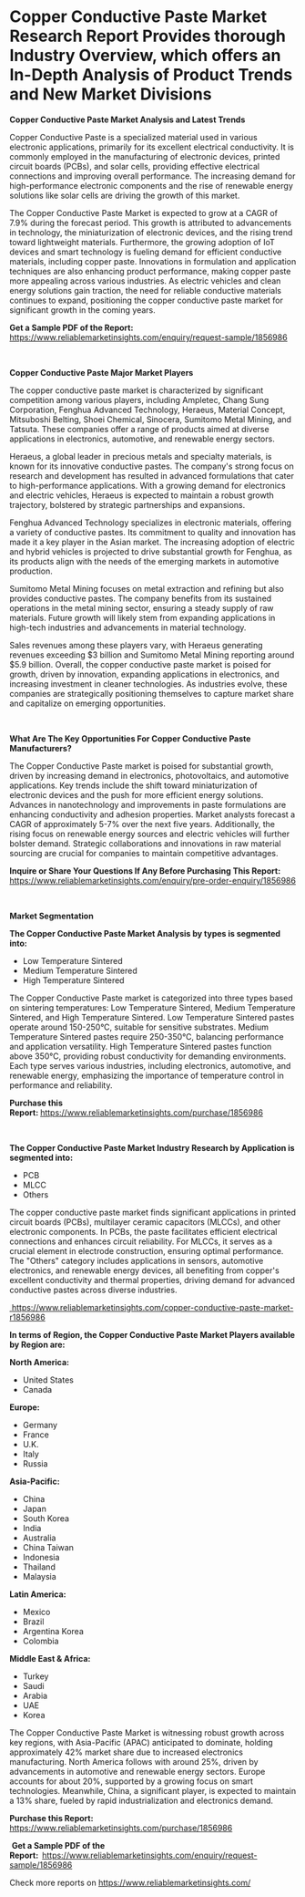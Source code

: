 <p><h1>Copper Conductive Paste Market Research Report Provides thorough Industry Overview, which offers an In-Depth Analysis of Product Trends and New Market Divisions</h1></p><p><strong>Copper Conductive Paste Market Analysis and Latest Trends</strong></p>
<p><p>Copper Conductive Paste is a specialized material used in various electronic applications, primarily for its excellent electrical conductivity. It is commonly employed in the manufacturing of electronic devices, printed circuit boards (PCBs), and solar cells, providing effective electrical connections and improving overall performance. The increasing demand for high-performance electronic components and the rise of renewable energy solutions like solar cells are driving the growth of this market.</p><p>The Copper Conductive Paste Market is expected to grow at a CAGR of 7.9% during the forecast period. This growth is attributed to advancements in technology, the miniaturization of electronic devices, and the rising trend toward lightweight materials. Furthermore, the growing adoption of IoT devices and smart technology is fueling demand for efficient conductive materials, including copper paste. Innovations in formulation and application techniques are also enhancing product performance, making copper paste more appealing across various industries. As electric vehicles and clean energy solutions gain traction, the need for reliable conductive materials continues to expand, positioning the copper conductive paste market for significant growth in the coming years.</p></p>
<p><strong>Get a Sample PDF of the Report:&nbsp;</strong> <a href="https://www.reliablemarketinsights.com/enquiry/request-sample/1856986?utm_campaign=2013&utm_medium=2&utm_source=Github&utm_content=ia&utm_term=01042025&utm_id=copper-conductive-paste">https://www.reliablemarketinsights.com/enquiry/request-sample/1856986</a></p>
<p>&nbsp;</p>
<p><strong>Copper Conductive Paste Major Market Players</strong></p>
<p><p>The copper conductive paste market is characterized by significant competition among various players, including Ampletec, Chang Sung Corporation, Fenghua Advanced Technology, Heraeus, Material Concept, Mitsuboshi Belting, Shoei Chemical, Sinocera, Sumitomo Metal Mining, and Tatsuta. These companies offer a range of products aimed at diverse applications in electronics, automotive, and renewable energy sectors.</p><p>Heraeus, a global leader in precious metals and specialty materials, is known for its innovative conductive pastes. The company's strong focus on research and development has resulted in advanced formulations that cater to high-performance applications. With a growing demand for electronics and electric vehicles, Heraeus is expected to maintain a robust growth trajectory, bolstered by strategic partnerships and expansions.</p><p>Fenghua Advanced Technology specializes in electronic materials, offering a variety of conductive pastes. Its commitment to quality and innovation has made it a key player in the Asian market. The increasing adoption of electric and hybrid vehicles is projected to drive substantial growth for Fenghua, as its products align with the needs of the emerging markets in automotive production.</p><p>Sumitomo Metal Mining focuses on metal extraction and refining but also provides conductive pastes. The company benefits from its sustained operations in the metal mining sector, ensuring a steady supply of raw materials. Future growth will likely stem from expanding applications in high-tech industries and advancements in material technology.</p><p>Sales revenues among these players vary, with Heraeus generating revenues exceeding $3 billion and Sumitomo Metal Mining reporting around $5.9 billion. Overall, the copper conductive paste market is poised for growth, driven by innovation, expanding applications in electronics, and increasing investment in cleaner technologies. As industries evolve, these companies are strategically positioning themselves to capture market share and capitalize on emerging opportunities.</p></p>
<p>&nbsp;</p>
<p><strong>What Are The Key Opportunities For Copper Conductive Paste Manufacturers?</strong></p>
<p><p>The Copper Conductive Paste market is poised for substantial growth, driven by increasing demand in electronics, photovoltaics, and automotive applications. Key trends include the shift toward miniaturization of electronic devices and the push for more efficient energy solutions. Advances in nanotechnology and improvements in paste formulations are enhancing conductivity and adhesion properties. Market analysts forecast a CAGR of approximately 5-7% over the next five years. Additionally, the rising focus on renewable energy sources and electric vehicles will further bolster demand. Strategic collaborations and innovations in raw material sourcing are crucial for companies to maintain competitive advantages.</p></p>
<p><strong>Inquire or Share Your Questions If Any Before Purchasing This Report:</strong> <a href="https://www.reliablemarketinsights.com/enquiry/pre-order-enquiry/1856986?utm_campaign=2013&utm_medium=2&utm_source=Github&utm_content=ia&utm_term=01042025&utm_id=copper-conductive-paste">https://www.reliablemarketinsights.com/enquiry/pre-order-enquiry/1856986</a></p>
<p>&nbsp;</p>
<p><strong>Market Segmentation</strong></p>
<p><strong>The Copper Conductive Paste Market Analysis by types is segmented into:</strong></p>
<p><ul><li>Low Temperature Sintered</li><li>Medium Temperature Sintered</li><li>High Temperature Sintered</li></ul></p>
<p><p>The Copper Conductive Paste market is categorized into three types based on sintering temperatures: Low Temperature Sintered, Medium Temperature Sintered, and High Temperature Sintered. Low Temperature Sintered pastes operate around 150-250°C, suitable for sensitive substrates. Medium Temperature Sintered pastes require 250-350°C, balancing performance and application versatility. High Temperature Sintered pastes function above 350°C, providing robust conductivity for demanding environments. Each type serves various industries, including electronics, automotive, and renewable energy, emphasizing the importance of temperature control in performance and reliability.</p></p>
<p><strong>Purchase this Report:&nbsp;</strong><a href="https://www.reliablemarketinsights.com/purchase/1856986?utm_campaign=2013&utm_medium=2&utm_source=Github&utm_content=ia&utm_term=01042025&utm_id=copper-conductive-paste">https://www.reliablemarketinsights.com/purchase/1856986</a></p>
<p>&nbsp;</p>
<p><strong>The Copper Conductive Paste Market Industry Research by Application is segmented into:</strong></p>
<p><ul><li>PCB</li><li>MLCC</li><li>Others</li></ul></p>
<p><p>The copper conductive paste market finds significant applications in printed circuit boards (PCBs), multilayer ceramic capacitors (MLCCs), and other electronic components. In PCBs, the paste facilitates efficient electrical connections and enhances circuit reliability. For MLCCs, it serves as a crucial element in electrode construction, ensuring optimal performance. The "Others" category includes applications in sensors, automotive electronics, and renewable energy devices, all benefiting from copper's excellent conductivity and thermal properties, driving demand for advanced conductive pastes across diverse industries.</p></p>
<p><a href="https://www.reliablemarketinsights.com/copper-conductive-paste-market-r1856986?utm_campaign=2013&utm_medium=2&utm_source=Github&utm_content=ia&utm_term=01042025&utm_id=copper-conductive-paste">&nbsp;https://www.reliablemarketinsights.com/copper-conductive-paste-market-r1856986</a></p>
<p><strong>In terms of Region, the Copper Conductive Paste Market Players available by Region are:</strong></p>
<p>
    <p> <strong> North America: </strong>
        <ul>
            <li>United States</li>
            <li>Canada</li>
        </ul>
        </p> 
    <p> <strong> Europe: </strong>
        <ul>
            <li>Germany</li>
            <li>France</li>
            <li>U.K.</li>
            <li>Italy</li>
            <li>Russia</li>
        </ul>
        </p> 
    <p> <strong> Asia-Pacific: </strong>
        <ul>
            <li>China</li>
            <li>Japan</li>
            <li>South Korea</li>
            <li>India</li>
            <li>Australia</li>
            <li>China Taiwan</li>
            <li>Indonesia</li>
            <li>Thailand</li>
            <li>Malaysia</li>
        </ul>
        </p> 
    <p> <strong> Latin America: </strong>
        <ul>
            <li>Mexico</li>
            <li>Brazil</li>
            <li>Argentina Korea</li>
            <li>Colombia</li>
        </ul>
        </p> 
    <p> <strong> Middle East & Africa: </strong>
        <ul>
            <li>Turkey</li>
            <li>Saudi</li>
            <li>Arabia</li>
            <li>UAE</li>
            <li>Korea</li>
        </ul>
    </p>
    </p>
<p><p>The Copper Conductive Paste Market is witnessing robust growth across key regions, with Asia-Pacific (APAC) anticipated to dominate, holding approximately 42% market share due to increased electronics manufacturing. North America follows with around 25%, driven by advancements in automotive and renewable energy sectors. Europe accounts for about 20%, supported by a growing focus on smart technologies. Meanwhile, China, a significant player, is expected to maintain a 13% share, fueled by rapid industrialization and electronics demand.</p></p>
<p><strong>Purchase this Report: </strong><a href="https://www.reliablemarketinsights.com/purchase/1856986?utm_campaign=2013&utm_medium=2&utm_source=Github&utm_content=ia&utm_term=01042025&utm_id=copper-conductive-paste">https://www.reliablemarketinsights.com/purchase/1856986</a></p>
<p>&nbsp;<strong>Get a Sample PDF of the Report:&nbsp;&nbsp;</strong><a href="https://www.reliablemarketinsights.com/enquiry/request-sample/1856986?utm_campaign=2013&utm_medium=2&utm_source=Github&utm_content=ia&utm_term=01042025&utm_id=copper-conductive-paste">https://www.reliablemarketinsights.com/enquiry/request-sample/1856986</a></p>
<p><strong></strong></p>
<p>Check more reports on <a href="https://www.reliablemarketinsights.com/?utm_campaign=2013&utm_medium=2&utm_source=Github&utm_content=ia&utm_term=01042025&utm_id=copper-conductive-paste">https://www.reliablemarketinsights.com/</a></p>